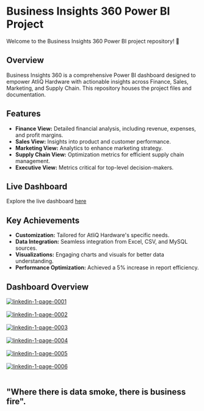 # Business Insights 360 Power BI Project

Welcome to the Business Insights 360 Power BI project repository! 🚀

## Overview
Business Insights 360 is a comprehensive Power BI dashboard designed to empower AtliQ Hardware with actionable insights across Finance, Sales, Marketing, and Supply Chain. This repository houses the project files and documentation.

## Features
- **Finance View:** Detailed financial analysis, including revenue, expenses, and profit margins.
- **Sales View:** Insights into product and customer performance.
- **Marketing View:** Analytics to enhance marketing strategy.
- **Supply Chain View:** Optimization metrics for efficient supply chain management.
- **Executive View:** Metrics critical for top-level decision-makers.

## Live Dashboard
Explore the live dashboard [here](https://app.powerbi.com/view?r=eyJrIjoiZTlmYmY3NmEtNTZmMi00NzE2LWI1YTAtOTFiMmIyNWEyZmE0IiwidCI6ImM2ZTU0OWIzLTVmNDUtNDAzMi1hYWU5LWQ0MjQ0ZGM1YjJjNCJ9)

## Key Achievements
- **Customization:** Tailored for AtliQ Hardware's specific needs.
- **Data Integration:** Seamless integration from Excel, CSV, and MySQL sources.
- **Visualizations:** Engaging charts and visuals for better data understanding.
- **Performance Optimization:** Achieved a 5% increase in report efficiency.

## Dashboard Overview 
<a href="https://postimg.cc/MvGB7L1g" target="_blank"><img src="https://i.postimg.cc/L6tVpK54/linkedin-1-page-0001.jpg" alt="linkedin-1-page-0001"/></a><br/><br/>
<a href="https://postimg.cc/64VNTzp0" target="_blank"><img src="https://i.postimg.cc/Y0Z2nscJ/linkedin-1-page-0002.jpg" alt="linkedin-1-page-0002"/></a><br/><br/>
<a href="https://postimg.cc/1fjZXg9b" target="_blank"><img src="https://i.postimg.cc/T3R2kmB2/linkedin-1-page-0003.jpg" alt="linkedin-1-page-0003"/></a><br/><br/>
<a href="https://postimg.cc/7bS4BPn2" target="_blank"><img src="https://i.postimg.cc/RCD0ZN3X/linkedin-1-page-0004.jpg" alt="linkedin-1-page-0004"/></a><br/><br/>
<a href="https://postimg.cc/KRF2CX0s" target="_blank"><img src="https://i.postimg.cc/vHxZgbfM/linkedin-1-page-0005.jpg" alt="linkedin-1-page-0005"/></a><br/><br/>
<a href="https://postimg.cc/dZwxNFJ2" target="_blank"><img src="https://i.postimg.cc/J0kCn7g2/linkedin-1-page-0006.jpg" alt="linkedin-1-page-0006"/></a><br/><br/>

## "Where there is data smoke, there is business fire".




